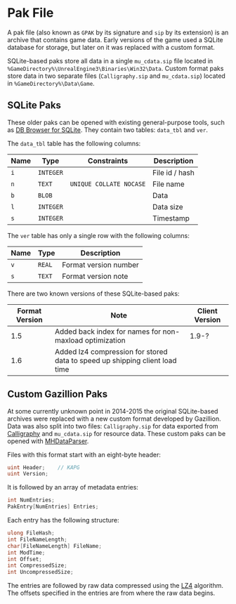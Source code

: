 # Pak File

A pak file (also known as `GPAK` by its signature and `sip` by its extension) is an archive that contains game data. Early versions of the game used a SQLite database for storage, but later on it was replaced with a custom format.

SQLite-based paks store all data in a single `mu_cdata.sip` file located in `%GameDirectory%\UnrealEngine3\Binaries\Win32\Data`. Custom format paks store data in two separate files (`Calligraphy.sip` and `mu_cdata.sip`) located in `%GameDirectory%\Data\Game`.

## SQLite Paks

These older paks can be opened with existing general-purpose tools, such as [DB Browser for SQLite](https://sqlitebrowser.org/). They contain two tables: `data_tbl` and `ver`.

The `data_tbl` table has the following columns:

| Name | Type      | Constraints             | Description    |
| ---- | --------- | ----------------------- | -------------- |
| `i`  | `INTEGER` |                         | File id / hash |
| `n`  | `TEXT`    | `UNIQUE COLLATE NOCASE` | File name      |
| `b`  | `BLOB`    |                         | Data           |
| `l`  | `INTEGER` |                         | Data size      |
| `s`  | `INTEGER` |                         | Timestamp      |

The `ver` table has only a single row with the following columns:

| Name | Type   | Description           |
| ---- | ------ | --------------------- |
| `v`  | `REAL` | Format version number |
| `s`  | `TEXT` | Format version note   |

There are two known versions of these SQLite-based paks:

| Format Version | Note                                                                        | Client Version |
| -------------- | --------------------------------------------------------------------------- | -------------- |
| 1.5            | Added back index for names for non-maxload optimization                     | 1.9-?          |
| 1.6            | Added lz4 compression for stored data to speed up shipping client load time |                |

## Custom Gazillion Paks

At some currently unknown point in 2014-2015 the original SQLite-based archives were replaced with a new custom format developed by Gazillion. Data was also split into two files: `Calligraphy.sip` for data exported from [Calligraphy](./Calligraphy.md) and `mu_cdata.sip` for resource data. These custom paks can be opened with [MHDataParser](https://github.com/Crypto137/MHDataParser).

Files with this format start with an eight-byte header:

```csharp
uint Header;    // KAPG
uint Version;
```

It is followed by an array of metadata entries:

```csharp
int NumEntries;
PakEntry[NumEntries] Entries;
```

Each entry has the following structure:

```csharp
ulong FileHash;
int FileNameLength;
char[FileNameLength] FileName;
int ModTime;
int Offset;
int CompressedSize;
int UncompressedSize;
```

The entries are followed by raw data compressed using the [LZ4](https://github.com/lz4/lz4) algorithm. The offsets specified in the entries are from where the raw data begins.
